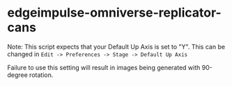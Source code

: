 # edgeimpulse-omniverse-replicator-cans

Note: This script expects that your Default Up Axis is set to "Y". This can be changed in `Edit -> Preferences -> Stage -> Default Up Axis`

Failure to use this setting will result in images being generated with 90-degree rotation.

